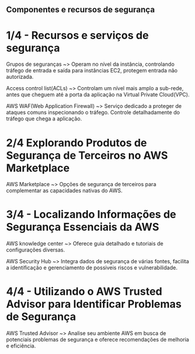 ## Componentes e recursos de segurança ##
# 1/4 - Recursos e serviços de segurança #
Grupos de seguranças ~> Operam no nível da instância, controlando tráfego de entrada e saída para instâncias EC2, protegem entrada não autorizada.

Access control list(ACLs) ~> Controlam um nível mais amplo a sub-rede, antes que cheguem até a porta da aplicação na Virtual Private Cloud(VPC).

AWS WAF(Web Application Firewall) ~> Serviço dedicado a proteger de ataques comuns inspecionando o tráfego. Controle detalhadamente do tráfego que chega a aplicação.

# 2/4 Explorando Produtos de Segurança de Terceiros no AWS Marketplace #
AWS Marketplace ~> Opções de segurança de terceiros para complementar as capacidades nativas do AWS.

# 3/4 - Localizando Informações de Segurança Essenciais da AWS #
AWS knowledge center ~> Oferece guia detalhado e tutoriais de configurações diversas.

AWS Security Hub ~> Integra dados de segurança de várias fontes, facilita a identificação e gerenciamento de possiveis riscos e vulnerabilidade.

# 4/4 - Utilizando o AWS Trusted Advisor para Identificar Problemas de Segurança #
AWS Trusted Advisor ~> Analise seu ambiente AWS em busca de potenciais problemas de segurança e oferece recomendações de melhoria e eficiência.